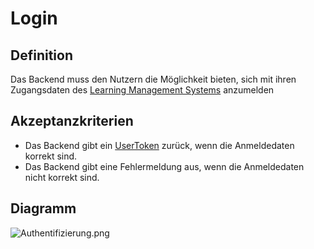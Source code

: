 # Login

## Definition

Das Backend muss den Nutzern die Möglichkeit bieten, sich mit ihren Zugangsdaten des [Learning Management Systems](Learning-Management-System-GE.md) anzumelden

## Akzeptanzkriterien

- Das Backend gibt ein [UserToken](UserToken.md) zurück, wenn die Anmeldedaten korrekt sind.
- Das Backend gibt eine Fehlermeldung aus, wenn die Anmeldedaten nicht korrekt sind.

## Diagramm
![Authentifizierung.png](Authentifizierung.png)